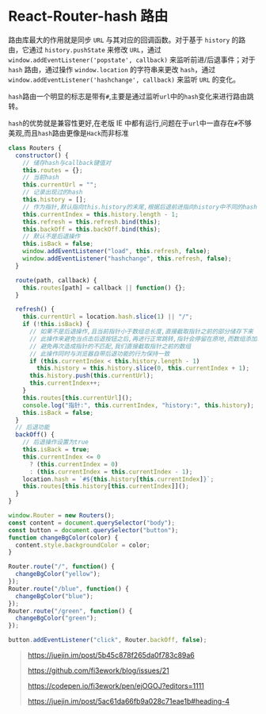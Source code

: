 # React-Router-hash 路由

路由库最大的作用就是同步 `URL` 与其对应的回调函数。对于基于 `history` 的路由，它通过 `history.pushState` 来修改 `URL`，通过 `window.addEventListener('popstate', callback)` 来监听前进/后退事件；对于 `hash` 路由，通过操作 `window.location` 的字符串来更改 `hash`，通过 `window.addEventListener('hashchange', callback)` 来监听 `URL` 的变化。

`hash`路由一个明显的标志是带有`#`,主要是通过监听`url`中的`hash`变化来进行路由跳转。

`hash`的优势就是兼容性更好,在老版 IE 中都有运行,问题在于`url`中一直存在`#`不够美观,而且`hash`路由更像是`Hack`而非标准

```js
class Routers {
  constructor() {
    // 储存hash与callback键值对
    this.routes = {};
    // 当前hash
    this.currentUrl = "";
    // 记录出现过的hash
    this.history = [];
    // 作为指针,默认指向this.history的末尾,根据后退前进指向history中不同的hash
    this.currentIndex = this.history.length - 1;
    this.refresh = this.refresh.bind(this);
    this.backOff = this.backOff.bind(this);
    // 默认不是后退操作
    this.isBack = false;
    window.addEventListener("load", this.refresh, false);
    window.addEventListener("hashchange", this.refresh, false);
  }

  route(path, callback) {
    this.routes[path] = callback || function() {};
  }

  refresh() {
    this.currentUrl = location.hash.slice(1) || "/";
    if (!this.isBack) {
      // 如果不是后退操作,且当前指针小于数组总长度,直接截取指针之前的部分储存下来
      // 此操作来避免当点击后退按钮之后,再进行正常跳转,指针会停留在原地,而数组添加新hash路由
      // 避免再次造成指针的不匹配,我们直接截取指针之前的数组
      // 此操作同时与浏览器自带后退功能的行为保持一致
      if (this.currentIndex < this.history.length - 1)
        this.history = this.history.slice(0, this.currentIndex + 1);
      this.history.push(this.currentUrl);
      this.currentIndex++;
    }
    this.routes[this.currentUrl]();
    console.log("指针:", this.currentIndex, "history:", this.history);
    this.isBack = false;
  }
  // 后退功能
  backOff() {
    // 后退操作设置为true
    this.isBack = true;
    this.currentIndex <= 0
      ? (this.currentIndex = 0)
      : (this.currentIndex = this.currentIndex - 1);
    location.hash = `#${this.history[this.currentIndex]}`;
    this.routes[this.history[this.currentIndex]]();
  }
}

window.Router = new Routers();
const content = document.querySelector("body");
const button = document.querySelector("button");
function changeBgColor(color) {
  content.style.backgroundColor = color;
}

Router.route("/", function() {
  changeBgColor("yellow");
});
Router.route("/blue", function() {
  changeBgColor("blue");
});
Router.route("/green", function() {
  changeBgColor("green");
});

button.addEventListener("click", Router.backOff, false);
```

> <https://juejin.im/post/5b45c878f265da0f783c89a6>
>
> <https://github.com/fi3ework/blog/issues/21>
>
> <https://codepen.io/fi3ework/pen/ejOGOJ?editors=1111>
>
> <https://juejin.im/post/5ac61da66fb9a028c71eae1b#heading-4>
